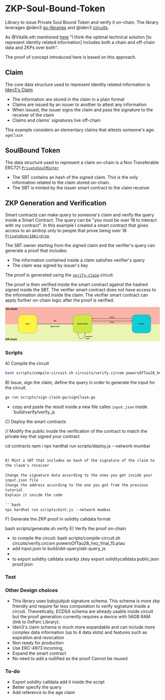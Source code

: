 # ZKP-Soul-Bound-Token

Library to issue Private Soul Bound Token and verify it on-chain. 
The library leverages @iden3 [go-libraries](https://github.com/iden3/go-iden3-core) and @iden3 [circuits](https://github.com/iden3/circuits).

As @Vitalik.eth mentioned [here](https://twitter.com/VitalikButerin/status/1530265766032838656?s=20&t=hNyxz5KEaL1cW5crxj01Rw) "I think the optimal technical solution [to represent identity related information] includes both a chain and off-chain data and ZKPs over both".

The proof of concept introduced here is based on this approach. 

## Claim

The core data structure used to represent identity related information is [Iden3's Claim](https://docs.iden3.io/protocol/claims-structure/)

- The information are stored in the claim in a plain format
- Claims are issued by an issuer to another to attest any information
- When issued, the issuer signs the claim and pass the signature to the receiver of the claim
- Claims and claims' signatures live off-chain

This example considers an elementary claims that attests someone's age: `ageClaim`

## SoulBound Token

The data structure used to represent a claim on-chain is a Non Transferable ERC721 [`PrivateSoulMinter`](./contracts/contracts/PrivateSoulMinter.sol)

- The SBT contains an hash of the signed claim. This is the only information related to the claim stored on-chain.
- The SBT is minted by the issuer smart contract to the claim receiver 

## ZKP Generation and Verification

Smart contracts can make query to someone's claim and verify the query inside a Smart Contract. The query can be "you must be over 18 to interact with my contract". In this example I created a smart contract that gives access to an airdrop only to people that prove being over 18 [`PrivateOver18Airdrop`](./contracts/contracts/PrivateOver18Airdrop.sol).

The SBT owner starting from the signed claim and the verifier's query can generate a proof that includes:

- The information contained inside a claim satisfies verifier's query
- The claim was signed by issuer's key

The proof is generated using the [`verify-claim`](./circuits/lib/verify-claim.circom) 
circuit.

The proof is then verified inside the smart contract against the hashed signed inside the SBT. The verifier smart contract does not have access to the information stored inside the claim. The verifier smart contract can apply further on-chain logic after the proof is verified.

![PrivateSBT](imgs/PrivateSBT.png "PrivateSBT")

### Scripts

A) Compile the circuit 

``` bash
bash scripts/compile-circuit.sh circuits/verify.circom powersOfTau28_hez_final_15.ptau
```

B) Issue, sign the claim, define the query in order to generate the input for the circuit. 

```bash
go run scripts/sign-claim-go/signClaim.go
```

- copy and paste the result inside a new file calles `input.json` inside `build/verify/verify_js

C) Deploy the smart contracts

// Modify the public inside the verification of the contract to match the private key that signed your contract

cd contracts 
npm i
npx hardhat run scripts/deploy.js --network mumbai
```

D) Mint a SBT that includes an hash of the signature of the claim to the claim's receiver

Change the signature data according to the ones you get inside your input.json file 
Change the address according to the one you got from the previous tutorial
Explain it inside the code

```bash
npx hardhat run scripts/mint.js --network mumbai
```

F) Generate the ZKP proof in solidity calldata format





bash scripts/generate.sh verify
E) Verify the proof on-chain



- to compile the circuit: bash scripts/compile-circuit.sh circuits/verify.circom powersOfTau28_hez_final_15.ptau 
- add input.json to build/sbt-query/sbt-query_js
- 
- to export solidity calldata snarkjs zkey export soliditycalldata public.json proof.json

### Test

### Other Design choices

- This library uses babyjubjub signature schema. This schema is more zkp friendly and require far less computation to verify signature inside a circuit. Theoretically, ECDSA schema are already usable inside circuit but the proof generation currently requires a device with 56GB RAM (link to 0xParc Library).
- Iden3's claim schema is much more expandable and can include more complex data information (up to 4 data slots) and features such as expiration and revocation
- Non ready for production 
- Use ERC-4973 incoming, 
- Expand the smart contract
- No need to add a nullified as the proof Cannot be reused  

### To-do

- Export solidity calldata add it inside the script
- Better specify the query
- Add reference to the age claim